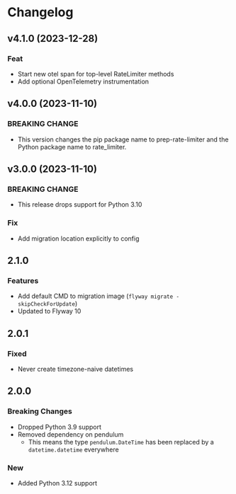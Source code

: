 # Changelog

## v4.1.0 (2023-12-28)

### Feat

- Start new otel span for top-level RateLimiter methods
- Add optional OpenTelemetry instrumentation

## v4.0.0 (2023-11-10)

### BREAKING CHANGE

- This version changes the pip package name to
prep-rate-limiter and the Python package name to rate_limiter.

## v3.0.0 (2023-11-10)

### BREAKING CHANGE

- This release drops support for Python 3.10

### Fix

- Add migration location explicitly to config

## 2.1.0

### Features

- Add default CMD to migration image (`flyway migrate -skipCheckForUpdate`)
- Updated to Flyway 10

## 2.0.1

### Fixed

- Never create timezone-naive datetimes

## 2.0.0

### Breaking Changes

- Dropped Python 3.9 support
- Removed dependency on pendulum
  - This means the type `pendulum.DateTime` has been replaced by a `datetime.datetime` everywhere

### New

- Added Python 3.12 support
